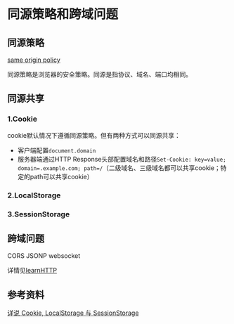 # 同源策略和跨域问题

## 同源策略

[same origin policy](https://en.wikipedia.org/wiki/Same-origin_policy)

同源策略是浏览器的安全策略。同源是指协议、域名、端口均相同。

## 同源共享

### 1.Cookie

cookie默认情况下遵循同源策略。但有两种方式可以同源共享：
* 客户端配置`document.domain`
* 服务器端通过HTTP Response头部配置域名和路径`Set-Cookie: key=value; domain=.example.com; path=/`（二级域名、三级域名都可以共享cookie；特定的path可以共享cookie）

### 2.LocalStorage

### 3.SessionStorage

## 跨域问题

CORS
JSONP
websocket

详情见[learnHTTP](https://github.com/freedomcly/learnHTTP/blob/master/server/cross-domain.js)

## 参考资料

[详说 Cookie, LocalStorage 与 SessionStorage](http://jerryzou.com/posts/cookie-and-web-storage/)
